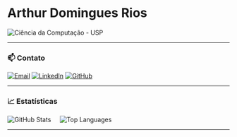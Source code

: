 # Arthur Domingues Rios




![Ciência da Computação - USP](https://img.shields.io/badge/Ciência%20da%20Computação%20-%20USP-003366?style=for-the-badge&logo=academia&logoColor=white&labelColor=002244)

---

### 📫 Contato

[![Email](https://img.shields.io/badge/Email-002244?style=for-the-badge&logo=gmail&logoColor=white)](mailto:arthur@email.com)  [![LinkedIn](https://img.shields.io/badge/LinkedIn-003366?style=for-the-badge&logo=linkedin&logoColor=white)](https://www.linkedin.com/in/seu-usuario)  [![GitHub](https://img.shields.io/badge/GitHub-002244?style=for-the-badge&logo=github&logoColor=white)](https://github.com/arthurrios)

---

### 📈 Estatísticas

![GitHub Stats](https://github-readme-stats.vercel.app/api?username=arthurrios&show_icons=true&theme=blueberry&hide_title=true&count_private=true)  &nbsp;&nbsp;&nbsp;  ![Top Languages](https://github-readme-stats.vercel.app/api/top-langs/?username=arthurrios&layout=compact&theme=blueberry)

---
